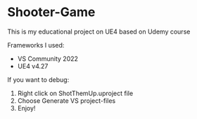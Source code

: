 # Shooter-Game
This is my educational project on UE4 based on Udemy course

Frameworks I used:
* VS Community 2022
* UE4 v4.27

If you want to debug:
1. Right click on ShotThemUp.uproject file
2. Choose Generate VS project-files
3. Enjoy!
